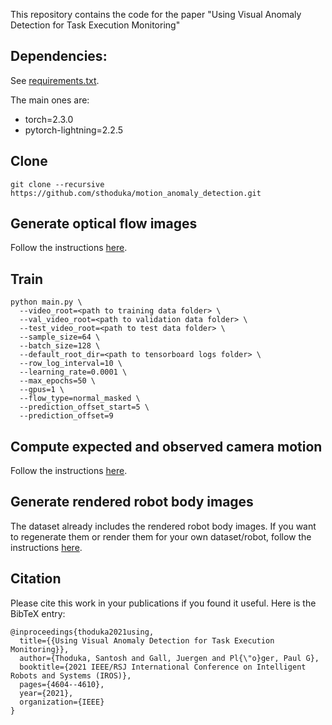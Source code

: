 This repository contains the code for the paper "Using Visual Anomaly Detection for Task Execution Monitoring"

## Dependencies:
See [requirements.txt](requirements.txt).

The main ones are:
* torch=2.3.0
* pytorch-lightning=2.2.5

## Clone
    git clone --recursive https://github.com/sthoduka/motion_anomaly_detection.git

## Generate optical flow images
Follow the instructions [here](apps/optical_flow).

## Train
    python main.py \
      --video_root=<path to training data folder> \
      --val_video_root=<path to validation data folder> \
      --test_video_root=<path to test data folder> \
      --sample_size=64 \
      --batch_size=128 \
      --default_root_dir=<path to tensorboard logs folder> \
      --row_log_interval=10 \
      --learning_rate=0.0001 \
      --max_epochs=50 \
      --gpus=1 \
      --flow_type=normal_masked \
      --prediction_offset_start=5 \
      --prediction_offset=9

## Compute expected and observed camera motion
Follow the instructions [here](apps/camera_motion).

## Generate rendered robot body images
The dataset already includes the rendered robot body images. If you want to regenerate them or render them for your own dataset/robot, follow the instructions [here](apps/robot_render).

## Citation
Please cite this work in your publications if you found it useful. Here is the BibTeX entry:

```
@inproceedings{thoduka2021using,
  title={{Using Visual Anomaly Detection for Task Execution Monitoring}},
  author={Thoduka, Santosh and Gall, Juergen and Pl{\"o}ger, Paul G},
  booktitle={2021 IEEE/RSJ International Conference on Intelligent Robots and Systems (IROS)},
  pages={4604--4610},
  year={2021},
  organization={IEEE}
}
```

